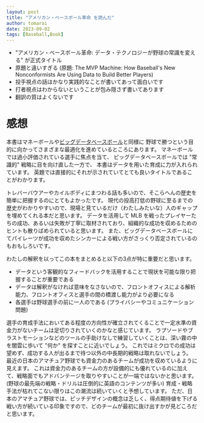 ```yaml
---
layout: post
title: "アメリカン・ベースボール革命 を読んだ"
author: tomarai
date: 2023-09-02
tags: [Baseball,Book]
---
```


* "アメリカン・ベースボール革命: データ・テクノロジーが野球の常識を変える" が正式タイトル
* 原題と違いすぎる (原題: The MVP Machine: How Baseball's New Nonconformists Are Using Data to Build Better Players)
* 投手視点の話はかなり実践的なことが書いてあって面白いです
* 打者視点はわからないということが包み隠さず書いてあります
* 翻訳の質はよくないです

# 感想

本書はマネーボールや[ビッグデータベースボール](/2023/05/04/bigdatabaseball.html)と同様に
野球で勝つという目的に向かってさまざまな最適化を進めているところにあります。
マネーボールでは過小評価されている選手に焦点を当て、
ビッグデータベースボールでは "常識的" 戦略に目を向け直した一方で、
本書はデータを用いた育成に力が入れられています。
英題では直接的にそれが示されていてとても良いタイトルであることがわかります。

トレバーバウアーやカイルボディにまつわる話も多いので、そこらへんの歴史を簡単に把握するのにとてもよかったです。
現代の投高打低の野球に至るまでの歴史がわかりやすいので、現場と見ているだけ（わたしみたいな）人のギャップを埋めてくれる本だと思います。
データを活用して MLB を戦ったプレイヤーたちの成功、あるいは失敗が丁寧に取材されており、組織的な成功を収めるためのヒントも散りばめられていると思います。
また、ビッグデータベースボールにてパイレーツが成功を収めたシンカーによる戦い方がさっくり否定されているのもおもしろいです。

わたしの解釈を以ってこの本をまとめると以下の3点が特に重要だと思います。
* データという客観的なフィードバックを活用することで現状を可能な限り把握することが重要である
* データは解釈がなければ意味をなさないので、フロントオフィスによる解析能力、フロントオフィスと選手の間の橋渡し能力がより必要になる
* 各選手は野球選手の前に一人のである (プライバシーやコミュニケーション問題)

選手の育成手法においてある程度の方向性が確立されてくることで一定水準の資金力がないチームは足切りされていくのかなと感じています。
ラプソードやブラストモーションなどのツールの手助けなしで練習していくことは、深い霧の中を闇雲に歩いて "何か" を探すことに近いでしょう。
これではミクロでの成功は望めず、成功する人が出るまで待つ以外の中長期的戦略は取れないでしょう。
最近の日本のアマチュア野球でも資金力のあるチームが成功を収めているように見えます。
これは資金力のあるチームの方が設備的にも優れているのに加えて、戦略面でもアドバンテージを取りやすいことが一端ではないかと思います。(野球の最先端の戦略・ドリルは圧倒的に英語のコンテンツが多い)
育成・戦略手法が枯れてこない限りはこの潮流は続いていくと予想しています。
ただ、日本のアマチュア野球では、ピッチデザインの概念は乏しく、得点期待値を下げる戦い方が続いている印象ですので、どのチームが最初に抜け出すかが見どころだと思います。
